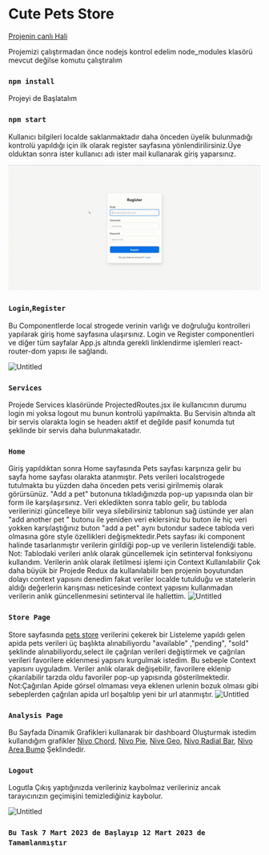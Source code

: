 # Cute Pets Store

[Projenin canlı Hali](https://cute-pets-rft.netlify.app/register)

Projemizi çalıştırmadan önce nodejs kontrol edelim node_modules klasörü mevcut değilse komutu çalıştıralım 

### `npm install`

Projeyi de Başlatalım 

### `npm start`

Kullanıcı bilgileri localde saklanmaktadır daha önceden üyelik bulunmadığı kontrolü yapıldığı için ilk olarak register sayfasına yönlendirilirsiniz.Üye olduktan sonra ister kullanıcı adı ister mail kullanarak giriş yaparsınız.

![Untitled](/src/Img/1.gif)

### `Login`,`Register`

Bu Componentlerde local strogede verinin varlığı ve doğruluğu kontrolleri yapılarak giriş home sayfasına ulaşırsınız.
Login ve Register componentleri ve diğer tüm sayfalar App.js altında gerekli linklendirme işlemleri react-router-dom yapısı ile sağlandı.


![Untitled](/src/Img/2.gif)

### `Services`

Projede Services klasöründe  ProjectedRoutes.jsx ile kullanıcının durumu login mi yoksa logout mu bunun kontrolü yapılmakta.
Bu Servisin altında alt bir servis olarakta login se headerı aktif et değilde pasif konumda tut şeklinde bir servis daha bulunmakatadır.

### `Home`

Giriş yapıldıktan sonra Home sayfasında Pets sayfası karşınıza gelir bu sayfa home sayfası olarakta atanmıştır. Pets verileri localstrogede tutulmakta bu yüzden daha önceden pets verisi girilmemiş olarak görürsünüz. "Add a pet" butonuna tıkladığınızda pop-up yapısında olan bir form ile
karşılaşırsınız. Veri ekledikten sonra tablo gelir, bu tabloda verilerinizi güncelleye bilir veya silebilirsiniz tablonun sağ üstünde yer alan "add another pet " butonu ile yeniden veri eklersiniz bu buton ile hiç veri yokken karşılaştığınız buton "add a pet" aynı butondur sadece tabloda veri olmasına göre style özellikleri değişmektedir.Pets sayfası iki component halinde tasarlanmıştır verilerin girildiği pop-up ve verilerin listelendiği table.
 Not: Tablodaki verileri anlık olarak güncellemek için setinterval fonksiyonu kullandım. Verilerin anlık olarak iletilmesi işlemi için Context Kullanılabilir Çok daha büyük bir Projede Redux da kullanılabilir ben projenin boyutundan dolayı context yapısını denedim fakat veriler localde tutulduğu ve statelerin aldığı değerlerin karışması neticesinde context yapısını kullanmadan verilerin anlık güncellenmesini
setinterval ile hallettim.
![Untitled](/src/Img/3.gif)

### `Store Page`

Store sayfasında [pets store](https://petstore.swagger.io/#/) verilerini çekerek bir Listeleme yapıldı gelen apida pets verileri üç başlıkta alınabiliyordu "available" ,"pending", "sold" şeklinde alınabiliyordu,select ile çağrılan verileri değiştirmek ve çağrılan verileri favorilere eklenmesi yapsını kurgulmak istedim. Bu sebeple Context yapısını uyguladım. Veriler anlık olarak değişebilir, favorilere eklenip çıkarılabilir tarzda oldu favoriler pop-up yapısında gösterilmektedir. 
Not:Çağırılan Apide görsel olmaması veya eklenen urlenin bozuk olması gibi sebeplerden çağrılan apida url boşaltılıp yeni bir url atanmıştır.
![Untitled](/src/Img/4.gif)

### `Analysis Page`

Bu Sayfada Dinamik Grafikleri kullanarak bir dashboard Oluşturmak istedim kullandığım grafikler [Nivo Chord](https://nivo.rocks/chord/), [Nivo Pie](https://nivo.rocks/pie/), [Nive Geo](https://nivo.rocks/choropleth/), [Nivo Radial Bar](https://nivo.rocks/radial-bar/), [Nivo Area Bump](https://nivo.rocks/area-bump/) Şeklindedir.

### `Logout `

Logutla Çıkış yaptığınızda verileriniz kaybolmaz verileriniz ancak tarayıcınızın geçimişini temizlediğiniz kaybolur. 

![Untitled](/src/Img/6.gif)

### `Bu Task 7 Mart 2023 de Başlayıp 12 Mart 2023 de Tamamlanmıştır`
